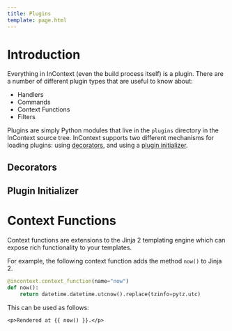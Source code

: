 ```yaml
---
title: Plugins
template: page.html
---
```


# Introduction

Everything in InContext (even the build process itself) is a plugin. There are a number of different plugin types that are useful to know about:

- Handlers
- Commands
- Context Functions
- Filters

Plugins are simply Python modules that live in the `plugins` directory in the InContext source tree. InContext supports two different mechanisms for loading plugins: using [decorators](#decorators), and using a [plugin initializer](#plugin-initializer).

## Decorators

## Plugin Initializer

# Context Functions

Context functions are extensions to the Jinja 2 templating engine which can expose rich functionality to your templates.

For example, the following context function adds the method `now()` to Jinja 2.

```python
@incontext.context_function(name="now")
def now():
    return datetime.datetime.utcnow().replace(tzinfo=pytz.utc)
```

This can be used as follows:

```
<p>Rendered at {{ now() }}.</p>
```
